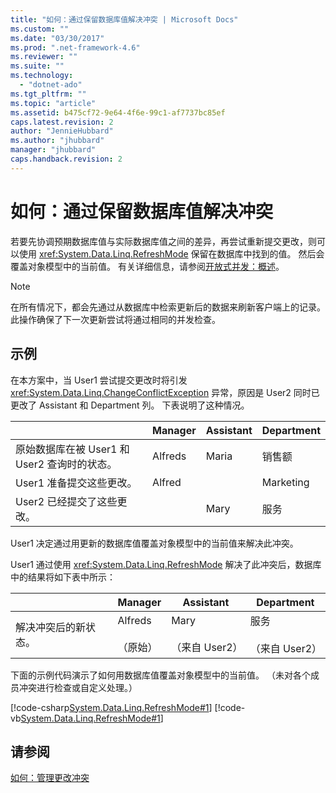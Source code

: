 ```yaml
---
title: "如何：通过保留数据库值解决冲突 | Microsoft Docs"
ms.custom: ""
ms.date: "03/30/2017"
ms.prod: ".net-framework-4.6"
ms.reviewer: ""
ms.suite: ""
ms.technology: 
  - "dotnet-ado"
ms.tgt_pltfrm: ""
ms.topic: "article"
ms.assetid: b475cf72-9e64-4f6e-99c1-af7737bc85ef
caps.latest.revision: 2
author: "JennieHubbard"
ms.author: "jhubbard"
manager: "jhubbard"
caps.handback.revision: 2
---
```

# 如何：通过保留数据库值解决冲突
若要先协调预期数据库值与实际数据库值之间的差异，再尝试重新提交更改，则可以使用 <xref:System.Data.Linq.RefreshMode> 保留在数据库中找到的值。  然后会覆盖对象模型中的当前值。  有关详细信息，请参阅[开放式并发：概述](../../../../../../docs/framework/data/adonet/sql/linq/optimistic-concurrency-overview.md)。  
  
> [!NOTE]
>  在所有情况下，都会先通过从数据库中检索更新后的数据来刷新客户端上的记录。  此操作确保了下一次更新尝试将通过相同的并发检查。  
  
## 示例  
 在本方案中，当 User1 尝试提交更改时将引发 <xref:System.Data.Linq.ChangeConflictException> 异常，原因是 User2 同时已更改了 Assistant 和 Department 列。  下表说明了这种情况。  
  
||Manager|Assistant|Department|  
|------|-------------|---------------|----------------|  
|原始数据库在被 User1 和 User2 查询时的状态。|Alfreds|Maria|销售额|  
|User1 准备提交这些更改。|Alfred||Marketing|  
|User2 已经提交了这些更改。||Mary|服务|  
  
 User1 决定通过用更新的数据库值覆盖对象模型中的当前值来解决此冲突。  
  
 User1 通过使用 <xref:System.Data.Linq.RefreshMode> 解决了此冲突后，数据库中的结果将如下表中所示：  
  
||Manager|Assistant|Department|  
|------|-------------|---------------|----------------|  
|解决冲突后的新状态。|Alfreds<br /><br /> （原始）|Mary<br /><br /> （来自 User2）|服务<br /><br /> （来自 User2）|  
  
 下面的示例代码演示了如何用数据库值覆盖对象模型中的当前值。  （未对各个成员冲突进行检查或自定义处理。）  
  
 [!code-csharp[System.Data.Linq.RefreshMode#1](../../../../../../samples/snippets/csharp/VS_Snippets_Data/system.data.linq.refreshmode/cs/program.cs#1)]
 [!code-vb[System.Data.Linq.RefreshMode#1](../../../../../../samples/snippets/visualbasic/VS_Snippets_Data/system.data.linq.refreshmode/vb/module1.vb#1)]  
  
## 请参阅  
 [如何：管理更改冲突](../../../../../../docs/framework/data/adonet/sql/linq/how-to-manage-change-conflicts.md)
